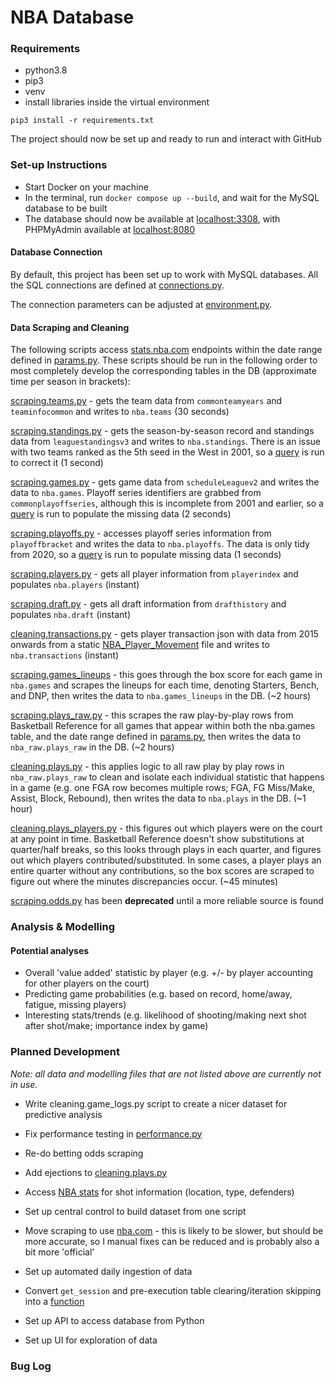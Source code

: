# NBA Database
### Requirements
- python3.8
- pip3
- venv
- install libraries inside the virtual environment

`pip3 install -r requirements.txt`

The project should now be set up and ready to run and interact with GitHub

### Set-up Instructions
- Start Docker on your machine
- In the terminal, run `docker compose up --build`, and wait for the MySQL database to be built
- The database should now be available at [localhost:3308](http://localhost:3308), with PHPMyAdmin available at
[localhost:8080](http://localhost:8080)

#### Database Connection
By default, this project has been set up to work with MySQL databases.  All the SQL connections are defined at 
[connections.py](utils/connections.py).

The connection parameters can be adjusted at [environment.py](utils/environment.py).

#### Data Scraping and Cleaning
The following scripts access [stats.nba.com](stats.nba.com) endpoints within the date range defined in
[params.py](utils/params.py).  These scripts should be run in the following order to most completely develop the
corresponding tables in the DB (approximate time per season in brackets):

[scraping.teams.py](data/scraping/teams.py) - gets the team data from `commonteamyears` and `teaminfocommon` and writes
to `nba.teams` (30 seconds)

[scraping.standings.py](data/scraping/standings.py) - gets the season-by-season record and standings data from
`leaguestandingsv3` and writes to `nba.standings`.  There is an issue with two teams ranked as the 5th seed in the West
in 2001, so a [query](data/queries/standings/fix_seeds.sql) is run to correct it (1 second)

[scraping.games.py](data/scraping/games.py) - gets game data from `scheduleLeaguev2` and writes the data to
`nba.games`.  Playoff series identifiers are grabbed from `commonplayoffseries`, although this is incomplete from 2001
and earlier, so a [query](data/queries/games/add_series_info.sql) is run to populate the missing data (2 seconds)

[scraping.playoffs.py](data/scraping/playoffs.py) - accesses playoff series information from `playoffbracket` and
writes the data to `nba.playoffs`.  The data is only tidy from 2020, so a
[query](data/queries/playoffs/add_teams_info.sql) is run to populate missing data (1 seconds)

[scraping.players.py](data/scraping/players.py) - gets all player information from `playerindex` and populates
`nba.players` (instant)

[scraping.draft.py](data/scraping/draft.py) - gets all draft information from `drafthistory` and populates
`nba.draft` (instant)

[cleaning.transactions.py](data/scraping/transactions.py) - gets player transaction json with data from 2015 onwards
from a static [NBA_Player_Movement](https://stats.nba.com/js/data/playermovement/NBA_Player_Movement.json) file and
writes to `nba.transactions` (instant)

[scraping.games_lineups](data/scraping/games_lineups.py) - this goes through the box score for each game in
`nba.games` and scrapes the lineups for each time, denoting Starters, Bench, and DNP, then writes the data to
`nba.games_lineups` in the DB. (~2 hours)

[scraping.plays_raw.py](data/scraping/plays.py) - this scrapes the raw play-by-play rows from
Basketball Reference for all games that appear within both the nba.games table, and the date range defined in
[params.py](utils/params.py), then writes the data to `nba_raw.plays_raw` in the DB. (~2 hours)

[cleaning.plays.py](data/cleaning/plays.py) - this applies logic to all raw play by play rows in
`nba_raw.plays_raw` to clean and isolate each individual statistic that happens in a game (e.g. one FGA row
becomes multiple rows; FGA, FG Miss/Make, Assist, Block, Rebound), then writes the data to `nba.plays` in the DB.
(~1 hour)

[cleaning.plays_players.py](data/cleaning/plays_players.py) - this figures out which players were on the
court at any point in time.  Basketball Reference doesn't show substitutions at quarter/half breaks, so this looks
through plays in each quarter, and figures out which players contributed/substituted.  In some cases, a player plays an
entire quarter without any contributions, so the box scores are scraped to figure out where the minutes discrepancies
occur. (~45 minutes)

[scraping.odds.py]() has been **deprecated** until a more reliable source is found


### Analysis & Modelling
#### Potential analyses
* Overall 'value added' statistic by player (e.g. +/- by player accounting for other players on the court)
* Predicting game probabilities (e.g. based on record, home/away, fatigue, missing players)
* Interesting stats/trends (e.g. likelihood of shooting/making next shot after shot/make; importance index
  by game)

### Planned Development
*Note: all data and modelling files that are not listed above are currently not in use.*
* Write cleaning.game_logs.py script to create a nicer dataset for predictive
  analysis
  
* Fix performance testing in [performance.py](utils/performance.py)
  
* Re-do betting odds scraping
  
* Add ejections to [cleaning.plays.py](data/cleaning/plays.py)
  
* Access [NBA stats](http://stats.nba.com) for shot information (location, type, defenders)

* Set up central control to build dataset from one script
  
* Move scraping to use [nba.com](http://nba.com) - this is likely to be slower, but should be more accurate, so I manual fixes
can be reduced and is probably also a bit more 'official'

* Set up automated daily ingestion of data

* Convert `get_session` and pre-execution table clearing/iteration skipping into a
  [function](utils/functions.py)
  
* Set up API to access database from Python

* Set up UI for exploration of data

### Bug Log

